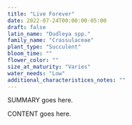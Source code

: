 ```yaml
---
title: "Live Forever"
date: 2022-07-24T00:00:00-05:00
draft: false
latin_name: "Dudleya spp."
family_name: "Crassulaceae"
plant_type: "Succulent"
bloom_time: ""
flower_color: ""
size_at_maturity: "Varies"
water_needs: "Low"
additional_characteristices_notes: ""
---
```


SUMMARY goes here.

<!--more-->

CONTENT goes here.